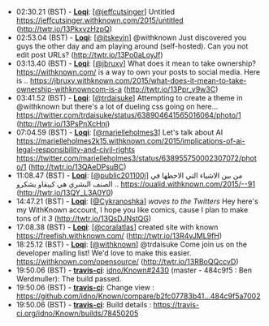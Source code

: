 * <a id="02:30.21">02:30.21 (BST)</a> - __[Loqi](https://github.com/Loqi)__: [<a href="https://twitter.com/jeffcutsinger">@jeffcutsinger</a>] Untitled https://jeffcutsinger.withknown.com/2015/untitled (http://twtr.io/13PkxvzHzpQ)
* <a id="02:53.04">02:53.04 (BST)</a> - __[Loqi](https://github.com/Loqi)__: [<a href="https://twitter.com/itskevin">@itskevin</a>] @withknown Just discovered you guys the other day and am playing around (self-hosted). Can you not edit post URLs? (http://twtr.io/13Po0aLoyJf)
* <a id="03:13.40">03:13.40 (BST)</a> - __[Loqi](https://github.com/Loqi)__: [<a href="https://twitter.com/jbruxv">@jbruxv</a>] What does it mean to take ownership? https://withknown.com/ is a way to own your posts to social media.  Here is .. https://jbruxv.withknown.com/2015/what-does-it-mean-to-take-ownership-withknowncom-is-a (http://twtr.io/13Ppr_y9w3C)
* <a id="03:41.52">03:41.52 (BST)</a> - __[Loqi](https://github.com/Loqi)__: [<a href="https://twitter.com/trdaisuke">@trdaisuke</a>] Attempting to create a theme in @withknown but there's a lot of dueling css going on here... https://twitter.com/trdaisuke/status/638904641565016064/photo/1 (http://twtr.io/13PsPnXcHnj)
* <a id="07:04.59">07:04.59 (BST)</a> - __[Loqi](https://github.com/Loqi)__: [<a href="https://twitter.com/marielleholmes3">@marielleholmes3</a>] Let's talk about AI https://marielleholmes2k15.withknown.com/2015/implications-of-ai-legal-responsibility-and-civil-rights https://twitter.com/marielleholmes3/status/638955750002307072/photo/1 (http://twtr.io/13QAeDPsuBC)
* <a id="11:08.47">11:08.47 (BST)</a> - __[Loqi](https://github.com/Loqi)__: [<a href="https://twitter.com/public201100j">@public201100j</a>] من بين الاشياء التي الاحظها في الصنف البشري هي كيبقاو يشكرو .. https://oualid.withknown.com/2015/--91 (http://twtr.io/13QY_L3A0Y0)
* <a id="14:47.21">14:47.21 (BST)</a> - __[Loqi](https://github.com/Loqi)__: [<a href="https://twitter.com/Cykranoshka">@Cykranoshka</a>] *waves to the Twitters* Hey here's my WithKnown account, I hope you like comics, cause I plan to make tons of it *3* (http://twtr.io/13QsDJNstQG)
* <a id="17:08.38">17:08.38 (BST)</a> - __[Loqi](https://github.com/Loqi)__: [<a href="https://twitter.com/coralatlas">@coralatlas</a>] created site with known https://freefish.withknown.com/ (http://twtr.io/13R4vJML9fH)
* <a id="18:25.12">18:25.12 (BST)</a> - __[Loqi](https://github.com/Loqi)__: [<a href="https://twitter.com/withknown">@withknown</a>] @trdaisuke Come join us on the developer mailing list! We'd love to make this easier. https://withknown.com/opensource/ (http://twtr.io/13RBoQQccvD)
* <a id="19:50.06">19:50.06 (BST)</a> - __[travis-ci](https://github.com/travis-ci)__: <a href="https://github.com/idno/Known/issues/2430">idno/Known#2430</a> (master - 484c9f5 : Ben Werdmuller): The build passed.
* <a id="19:50.06">19:50.06 (BST)</a> - __[travis-ci](https://github.com/travis-ci)__: Change view : https://github.com/idno/Known/compare/b2fc07783b41...484c9f5a7002
* <a id="19:50.06">19:50.06 (BST)</a> - __[travis-ci](https://github.com/travis-ci)__: Build details : https://travis-ci.org/idno/Known/builds/78450205
